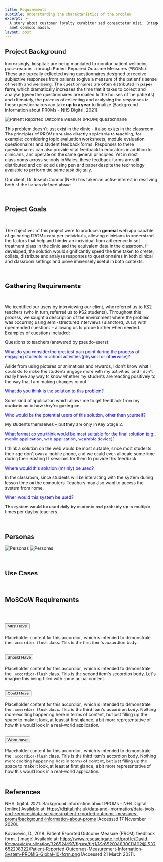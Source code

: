 ```yaml
---
title: Requirements
subtitle: Understanding the characteristics of the problem
excerpt: >-
  A story about customer loyalty curabitur sed consectetur nisi. Integer sit
  amet commodo massa.
layout: post
---
```


## Project Background

Increasingly, hospitals are being mandated to monitor patient wellbeing post-treatment through Patient Reported Outcome Measures (PROMs). These are typically collected using questionnaires designed to receive subjective responses from patients to give a measure of the patient's sense of health and wellbeing. The questionnaires are often distributed in **paper form**, which dramatically increases the time that it takes to collect and analyse (given the questionnaires are mailed to the houses of the patients) and ultimately, the process of collecting and analysing the responses to these questionnaires can take **up to a year** to finalize (Background information about PROMs - NHS Digital, 2021).

![Patient Reported Outcome Measure (PROM) questionnaire](../images/requirements/prom_form.png)

This problem doesn't just exist in the clinic - it also exists in the classroom. The principles of PROMs are also directly applicable to teaching, for example: considering topic evaluation worksheets, module evaluation questionnaires and student feedback forms. Responses to these questionnaires can also provide vital feedback to educators in addition to clinicians, and operate on the same general principles. Yet in most classrooms across schools in Wales, these feedback forms are still distributed and collected using pen and paper despite the technology available to perform the same task digitally.

Our client, Dr Joseph Connor (NHS) has taken an active interest in resolving both of the issues defined above.

<br>

## Project Goals

<br>

The objectives of this project were to produce a **general** web app capable of gathering PROMs data per individuals, allowing clinicians to understand the factors that help and hinder an individual from adherence to set treatment plans in the clinic and the equivalent data in the classroom. If developed, the solution would significantly speed the time taken to create, collate, distribute and analyse responses to questionnaires in both clinical and classroom settings and prove immensely useful in both contexts.

<!-- > The strength of brand loyalty begins with how your product makes people feel. - Jay Samit -->

<br>

## Gathering Requirements

<br>


We identified our users by interviewing our client, who referred us to KS2 teachers (who in turn, referred us to KS2 students). Throughout this process, we sought a description of the environment where the problem was occurring using semi-structured interviews (Blandford, 2013) with open-ended questions – allowing us to probe further when needed. Examples of questions included:

<!-- Beginning of Questions to Teachers -->

Questions to teachers (answered by pseudo-users):​

<span style="color:blue">What do you consider the greatest pain point during the process of engaging students in school activities (physical or otherwise)?​</span>

Aside from using pictures or animations and rewards, I don’t know what I could do to make the students engage more with my activities, and I don’t really have any way to know whether my students are reacting positively to the way that I am making changes or not.​

<span style="color:blue">What do you think is the solution to this problem?​​</span>

Some kind of application which allows me to get feedback from my students as to how they’re getting on.​

<span style="color:blue">Who would be the potential users of this solution, other than yourself?​</span>

My students themselves – but they are only in Key Stage 2.​

<span style="color:blue">What format do you think would be most suitable for the final solution (e.g., mobile application, web application, wearable device)?​​</span>

I think a solution on the web would be most suitable, since most students their age don’t own a mobile phone, and we could even allocate some time during their existing IT sessions for them to provide this feedback.​

<span style="color:blue">Where would this solution (mainly) be used?​​</span>

In the classroom, since students will be interacting with the system during lesson time on the computers. Teachers may also want to access the system from home.​

<span style="color:blue">When would this system be used?​​</span>

The system would be used daily by students and probably up to multiple times per day by teachers.

<!-- End of Teacher Questions -->

<br>

## Personas

![Personas](../images/requirements/persona1.jpg)
![Personas](../images/requirements/persona2.jpg)

<br>

## Use Cases

<br>

## MoSCoW Requirements

<br>

<div class="accordion accordion-flush" id="accordionFlushExample">
  <div class="accordion-item">
    <h2 class="accordion-header" id="flush-headingOne">
      <button class="accordion-button collapsed" type="button" data-bs-toggle="collapse" data-bs-target="#flush-collapseOne" aria-expanded="false" aria-controls="flush-collapseOne">
        Must Have
      </button>
    </h2>
    <div id="flush-collapseOne" class="accordion-collapse collapse" aria-labelledby="flush-headingOne" >
      <div class="accordion-body">Placeholder content for this accordion, which is intended to demonstrate the <code>.accordion-flush</code> class. This is the first item's accordion body.</div>
    </div>
  </div>
  <div class="accordion-item">
    <h2 class="accordion-header" id="flush-headingTwo">
      <button class="accordion-button collapsed" type="button" data-bs-toggle="collapse" data-bs-target="#flush-collapseTwo" aria-expanded="false" aria-controls="flush-collapseTwo">
        Should Have
      </button>
    </h2>
    <div id="flush-collapseTwo" class="accordion-collapse collapse" aria-labelledby="flush-headingTwo" >
      <div class="accordion-body">Placeholder content for this accordion, which is intended to demonstrate the <code>.accordion-flush</code> class. This is the second item's accordion body. Let's imagine this being filled with some actual content.</div>
    </div>
  </div>
  <div class="accordion-item">
    <h2 class="accordion-header" id="flush-headingThree">
      <button class="accordion-button collapsed" type="button" data-bs-toggle="collapse" data-bs-target="#flush-collapseThree" aria-expanded="false" aria-controls="flush-collapseThree">
        Could Have
      </button>
    </h2>
    <div id="flush-collapseThree" class="accordion-collapse collapse" aria-labelledby="flush-headingThree" >
      <div class="accordion-body">Placeholder content for this accordion, which is intended to demonstrate the <code>.accordion-flush</code> class. This is the third item's accordion body. Nothing more exciting happening here in terms of content, but just filling up the space to make it look, at least at first glance, a bit more representative of how this would look in a real-world application.</div>
    </div>
  </div>
  <div class="accordion-item">
    <h2 class="accordion-header" id="flush-headingFour">
      <button class="accordion-button collapsed" type="button" data-bs-toggle="collapse" data-bs-target="#flush-collapseFour" aria-expanded="false" aria-controls="flush-collapseFour">
        Won't have
      </button>
    </h2>
    <div id="flush-collapseFour" class="accordion-collapse collapse" aria-labelledby="flush-headingFour" >
      <div class="accordion-body">Placeholder content for this accordion, which is intended to demonstrate the <code>.accordion-flush</code> class. This is the third item's accordion body. Nothing more exciting happening here in terms of content, but just filling up the space to make it look, at least at first glance, a bit more representative of how this would look in a real-world application.</div>
    </div>
  </div>
</div>

<br>

## References

NHS Digital. 2021. Background information about PROMs - NHS Digital. [online] Available at: <https://digital.nhs.uk/data-and-information/data-tools-and-services/data-services/patient-reported-outcome-measures-proms/background-information-about-proms> [Accessed 17 November 2020].

Kovacevic, D., 2018. Patient Reported Outcome Measure (PROM) feedback form.. [image] Available at: <https://www.researchgate.net/profile/David-Kovacevic/publication/326524497/figure/fig1/AS:652804830011402@1532652208322/Patient-Reported-Outcomes-Measurement-Information-System-PROMIS-Global-10-form.png> [Accessed 21 March 2021].


